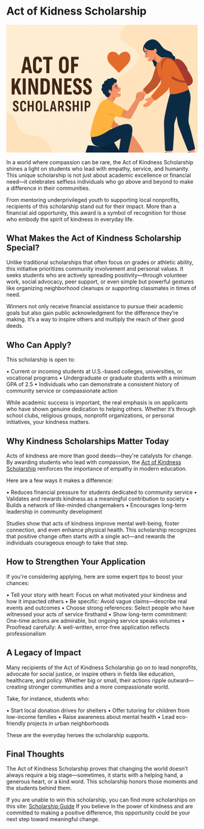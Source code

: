 # Act of Kidness Scholarship

![Act of Kindness Scholarship](https://github.com/rehanjavedofficial/act-of-kindness-scholarship/blob/main/Act%20of%20Kidness.png)

In a world where compassion can be rare, the Act of Kindness Scholarship shines a light on students who lead with empathy, service, and humanity. This unique scholarship is not just about academic excellence or financial need—it celebrates selfless individuals who go above and beyond to make a difference in their communities.

From mentoring underprivileged youth to supporting local nonprofits, recipients of this scholarship stand out for their impact. More than a financial aid opportunity, this award is a symbol of recognition for those who embody the spirit of kindness in everyday life.

## What Makes the Act of Kindness Scholarship Special?

Unlike traditional scholarships that often focus on grades or athletic ability, this initiative prioritizes community involvement and personal values. It seeks students who are actively spreading positivity—through volunteer work, social advocacy, peer support, or even simple but powerful gestures like organizing neighborhood cleanups or supporting classmates in times of need.

Winners not only receive financial assistance to pursue their academic goals but also gain public acknowledgment for the difference they’re making. It’s a way to inspire others and multiply the reach of their good deeds.

## Who Can Apply?

This scholarship is open to:

•	Current or incoming students at U.S.-based colleges, universities, or vocational programs
•	Undergraduate or graduate students with a minimum GPA of 2.5
•	Individuals who can demonstrate a consistent history of community service or compassionate action

While academic success is important, the real emphasis is on applicants who have shown genuine dedication to helping others. Whether it’s through school clubs, religious groups, nonprofit organizations, or personal initiatives, your kindness matters.

## Why Kindness Scholarships Matter Today

Acts of kindness are more than good deeds—they're catalysts for change. By awarding students who lead with compassion, the [Act of Kindness Scholarship](https://myscholarshipguide.com/act-of-kindness-scholarship/) reinforces the importance of empathy in modern education.

Here are a few ways it makes a difference:

•	Reduces financial pressure for students dedicated to community service
•	Validates and rewards kindness as a meaningful contribution to society
•	Builds a network of like-minded changemakers
•	Encourages long-term leadership in community development

Studies show that acts of kindness improve mental well-being, foster connection, and even enhance physical health. This scholarship recognizes that positive change often starts with a single act—and rewards the individuals courageous enough to take that step.

## How to Strengthen Your Application

If you're considering applying, here are some expert tips to boost your chances:

•	Tell your story with heart: Focus on what motivated your kindness and how it impacted others
•	Be specific: Avoid vague claims—describe real events and outcomes
•	Choose strong references: Select people who have witnessed your acts of service firsthand
•	Show long-term commitment: One-time actions are admirable, but ongoing service speaks volumes
•	Proofread carefully: A well-written, error-free application reflects professionalism

## A Legacy of Impact

Many recipients of the Act of Kindness Scholarship go on to lead nonprofits, advocate for social justice, or inspire others in fields like education, healthcare, and policy. Whether big or small, their actions ripple outward—creating stronger communities and a more compassionate world.

Take, for instance, students who:

•	Start local donation drives for shelters
•	Offer tutoring for children from low-income families
•	Raise awareness about mental health
•	Lead eco-friendly projects in urban neighborhoods

These are the everyday heroes the scholarship supports.

## Final Thoughts

The Act of Kindness Scholarship proves that changing the world doesn’t always require a big stage—sometimes, it starts with a helping hand, a generous heart, or a kind word. This scholarship honors those moments and the students behind them.

If you are unable to win this scholarship, you can find more scholarships on this site: [Scholarship Guide](https://myscholarshipguide.com/)
If you believe in the power of kindness and are committed to making a positive difference, this opportunity could be your next step toward meaningful change.

